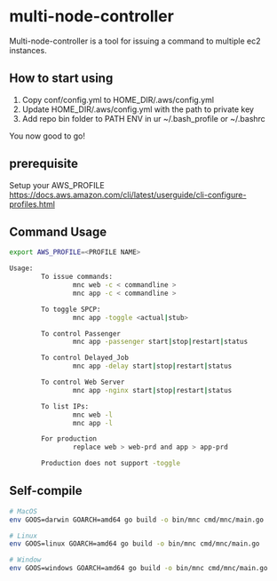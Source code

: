 # multi-node-controller

Multi-node-controller is a tool for issuing a command to multiple ec2 instances.

## How to start using

1) Copy conf/config.yml to HOME_DIR/.aws/config.yml
2) Update HOME_DIR/.aws/config.yml with the path to private key
3) Add repo bin folder to PATH ENV in ur ~/.bash_profile or ~/.bashrc

You now good to go!

## prerequisite

Setup your AWS_PROFILE
https://docs.aws.amazon.com/cli/latest/userguide/cli-configure-profiles.html

## Command Usage

```bash
export AWS_PROFILE=<PROFILE NAME>

Usage:
        To issue commands:
                mnc web -c < commandline >
                mnc app -c < commandline >

        To toggle SPCP:
                mnc app -toggle <actual|stub>

        To control Passenger
                mnc app -passenger start|stop|restart|status

        To control Delayed_Job
                mnc app -delay start|stop|restart|status

        To control Web Server
                mnc app -nginx start|stop|restart|status

        To list IPs:
                mnc web -l
                mnc app -l

        For production
                replace web > web-prd and app > app-prd

        Production does not support -toggle
```

## Self-compile

```bash
# MacOS
env GOOS=darwin GOARCH=amd64 go build -o bin/mnc cmd/mnc/main.go

# Linux
env GOOS=linux GOARCH=amd64 go build -o bin/mnc cmd/mnc/main.go

# Window
env GOOS=windows GOARCH=amd64 go build -o bin/mnc cmd/mnc/main.go
```
